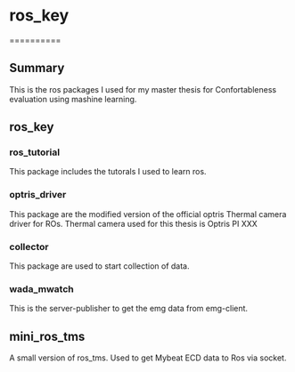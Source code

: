 # ros_key
==========

## Summary
This is the ros packages I used for my master thesis for Confortableness evaluation using mashine learning. 


## ros_key

### ros_tutorial
This package includes the tutorals I used to learn ros.

### optris_driver
This package are the modified version of the official optris Thermal camera driver for ROs.
Thermal camera used for this thesis is Optris PI XXX

### collector 
This package are used to start collection of data. 

### wada_mwatch 
This is the server-publisher to get the emg data from emg-client.

## mini_ros_tms 
A small version of ros_tms. Used to get Mybeat ECD data to Ros via socket.
